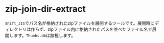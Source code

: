 # zip-join-dir-extract
`Shift_JIS`でパス名が格納されたzipファイルを展開するツールです。展開時にディレクトリは作らず、zipファイル内に格納されたパスを並べたファイル名で展開します。`Thumbs.db`は無視します。

